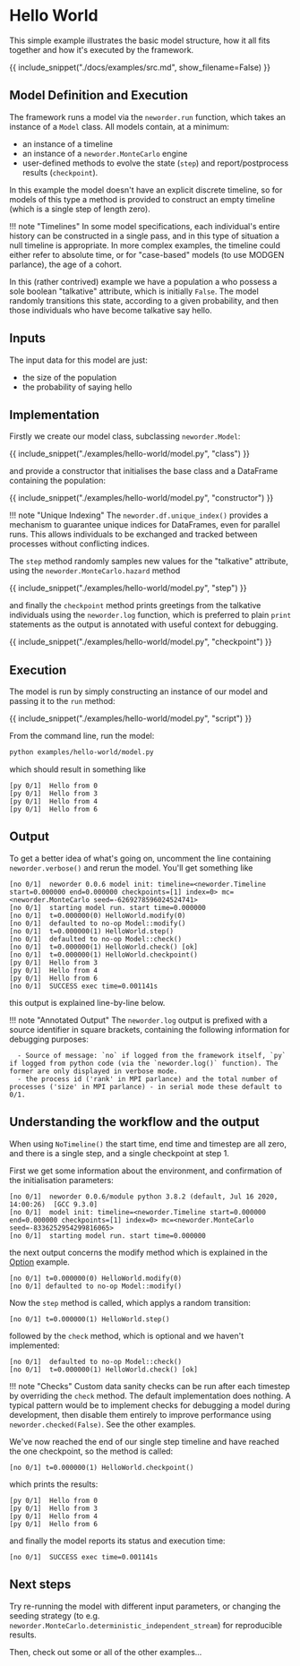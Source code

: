 # Hello World

This simple example illustrates the basic model structure, how it all fits together and how it's executed by the framework.

{{ include_snippet("./docs/examples/src.md", show_filename=False) }}

## Model Definition and Execution

The framework runs a model via the `neworder.run` function, which takes an instance of a `Model` class. All models contain, at a minimum:

- an instance of a timeline
- an instance of a `neworder.MonteCarlo` engine
- user-defined methods to evolve the state (`step`) and report/postprocess results (`checkpoint`).

In this example the model doesn't have an explicit discrete timeline, so for models of this type a method is provided to construct an empty timeline (which is a single step of length zero).

!!! note "Timelines"
    In some model specifications, each individual's entire history can be constructed in a single pass, and in this type of situation a null timeline is appropriate. In more complex examples, the timeline could either refer to absolute time, or for "case-based" models (to use MODGEN parlance), the age of a cohort.

In this (rather contrived) example we have a population a who possess a sole boolean "talkative" attribute, which is initially `False`. The model randomly transitions this state, according to a given probability, and then those individuals who have become talkative say hello.

## Inputs

The input data for this model are just:

- the size of the population
- the probability of saying hello

## Implementation

Firstly we create our model class, subclassing `neworder.Model`:

{{ include_snippet("./examples/hello-world/model.py", "class") }}

and provide a constructor that initialises the base class and a DataFrame containing the population:

{{ include_snippet("./examples/hello-world/model.py", "constructor") }}

!!! note "Unique Indexing"
    The `neworder.df.unique_index()` provides a mechanism to guarantee unique indices for DataFrames, even for parallel runs. This allows individuals to be exchanged and tracked between processes without conflicting indices.

The `step` method randomly samples new values for the "talkative" attribute, using the `neworder.MonteCarlo.hazard` method

{{ include_snippet("./examples/hello-world/model.py", "step") }}

and finally the `checkpoint` method prints greetings from the talkative individuals using the `neworder.log` function, which is preferred to plain `print` statements as the output is annotated with useful context for debugging.

{{ include_snippet("./examples/hello-world/model.py", "checkpoint") }}

## Execution

The model is run by simply constructing an instance of our model and passing it to the `run` method:

{{ include_snippet("./examples/hello-world/model.py", "script") }}

From the command line, run the model:

```bash
python examples/hello-world/model.py
```

which should result in something like

```text
[py 0/1]  Hello from 0
[py 0/1]  Hello from 3
[py 0/1]  Hello from 4
[py 0/1]  Hello from 6
```

## Output

To get a better idea of what's going on, uncomment the line containing `neworder.verbose()` and rerun the model. You'll get something like

```text
[no 0/1]  neworder 0.0.6 model init: timeline=<neworder.Timeline start=0.000000 end=0.000000 checkpoints=[1] index=0> mc=<neworder.MonteCarlo seed=-6269278596024524741>
[no 0/1]  starting model run. start time=0.000000
[no 0/1]  t=0.000000(0) HelloWorld.modify(0)
[no 0/1]  defaulted to no-op Model::modify()
[no 0/1]  t=0.000000(1) HelloWorld.step()
[no 0/1]  defaulted to no-op Model::check()
[no 0/1]  t=0.000000(1) HelloWorld.check() [ok]
[no 0/1]  t=0.000000(1) HelloWorld.checkpoint()
[py 0/1]  Hello from 3
[py 0/1]  Hello from 4
[py 0/1]  Hello from 6
[no 0/1]  SUCCESS exec time=0.001141s
```

this output is explained line-by-line below.

!!! note "Annotated Output"
    The `neworder.log` output is prefixed with a source identifier in square brackets, containing the following information for debugging purposes:

      - Source of message: `no` if logged from the framework itself, `py` if logged from python code (via the `neworder.log()` function). The former are only displayed in verbose mode.
      - the process id ('rank' in MPI parlance) and the total number of processes ('size' in MPI parlance) - in serial mode these default to 0/1.

## Understanding the workflow and the output

When using `NoTimeline()` the start time, end time and timestep are all zero, and there is a single step, and a single checkpoint at step 1.

First we get some information about the environment, and confirmation of the initialisation parameters:

```text
[no 0/1]  neworder 0.0.6/module python 3.8.2 (default, Jul 16 2020, 14:00:26)  [GCC 9.3.0]
[no 0/1]  model init: timeline=<neworder.Timeline start=0.000000 end=0.000000 checkpoints=[1] index=0> mc=<neworder.MonteCarlo seed=-8336252954299816065>
[no 0/1]  starting model run. start time=0.000000
```

the next output concerns the modify method which is explained in the [Option](./option.md) example.

```text
[no 0/1] t=0.000000(0) HelloWorld.modify(0)
[no 0/1] defaulted to no-op Model::modify()
```

Now the `step` method is called, which applys a random transition:

```text
[no 0/1] t=0.000000(1) HelloWorld.step()
```

followed by the `check` method, which is optional and we haven't implemented:

```text
[no 0/1]  defaulted to no-op Model::check()
[no 0/1]  t=0.000000(1) HelloWorld.check() [ok]
```

!!! note "Checks"
    Custom data sanity checks can be run after each timestep by overriding the `check` method. The default implementation does nothing. A typical pattern would be to implement checks for debugging a model during development, then disable them entirely to improve performance using `neworder.checked(False)`. See the other examples.

We've now reached the end of our single step timeline and have reached the one checkpoint, so the method is called:

```text
[no 0/1] t=0.000000(1) HelloWorld.checkpoint()
```

which prints the results:

```text
[py 0/1]  Hello from 0
[py 0/1]  Hello from 3
[py 0/1]  Hello from 4
[py 0/1]  Hello from 6
```

and finally the model reports its status and execution time:

```text
[no 0/1]  SUCCESS exec time=0.001141s
```

## Next steps

Try re-running the model with different input parameters, or changing the seeding strategy (to e.g. `neworder.MonteCarlo.deterministic_independent_stream`) for reproducible results.

Then, check out some or all of the other examples...
